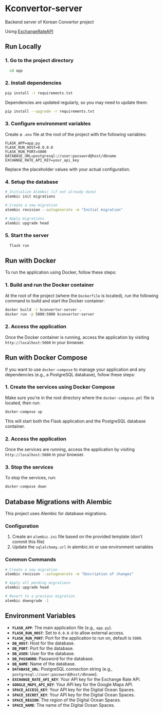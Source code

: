 # Kconvertor-server

Backend server of Korean Convertor project

Using [ExchangeRateAPI](https://www.exchangerate-api.com/)

## Run Locally

### 1. Go to the project directory

```bash
  cd app
```

### 2. Install dependencies

```bash
pip install -r requirements.txt
```

Dependencies are updated regularly, so you may need to update them:
```bash
pip install --upgrade -r requirements.txt
```

### 3. Configure environment variables

Create a `.env` file at the root of the project with the following variables:

```
FLASK_APP=app.py
FLASK_RUN_HOST=0.0.0.0
FLASK_RUN_PORT=5000
DATABASE_URL=postgresql://user:password@host/dbname
EXCHANGE_RATE_API_KEY=your_api_key
```

Replace the placeholder values with your actual configuration.

### 4. Setup the database

```bash
# Initialize Alembic (if not already done)
alembic init migrations

# Create a new migration
alembic revision --autogenerate -m "Initial migration"

# Apply migrations
alembic upgrade head
```

### 5. Start the server

```bash
  flask run
```

## Run with Docker

To run the application using Docker, follow these steps:

### 1. Build and run the Docker container

At the root of the project (where the `Dockerfile` is located), run the following command to build and start the Docker container:

```bash
docker build -t kconvertor-server .
docker run -p 5000:5000 kconvertor-server
```

### 2. Access the application

Once the Docker container is running, access the application by visiting `http://localhost:5000` in your browser.

## Run with Docker Compose

If you want to use `docker-compose` to manage your application and any dependencies (e.g., a PostgreSQL database), follow these steps:

### 1. Create the services using Docker Compose

Make sure you're in the root directory where the `docker-compose.yml` file is located, then run:

```bash
docker-compose up
```

This will start both the Flask application and the PostgreSQL database container.

### 2. Access the application

Once the services are running, access the application by visiting `http://localhost:5000` in your browser.

### 3. Stop the services

To stop the services, run:

```bash
docker-compose down
```

## Database Migrations with Alembic

This project uses Alembic for database migrations.

### Configuration

1. Create an `alembic.ini` file based on the provided template (don't commit this file)
2. Update the `sqlalchemy.url` in alembic.ini or use environment variables

### Common Commands

```bash
# Create a new migration
alembic revision --autogenerate -m "Description of changes"

# Apply all pending migrations
alembic upgrade head

# Revert to a previous migration
alembic downgrade -1
```

## Environment Variables

- **`FLASK_APP`**: The main application file (e.g., `app.py`).
- **`FLASK_RUN_HOST`**: Set to `0.0.0.0` to allow external access.
- **`FLASK_RUN_PORT`**: Port for the application to run on, default is `5000`.
- **`DB_HOST`**: Host for the database.
- **`DB_PORT`**: Port for the database.
- **`DB_USER`**: User for the database.
- **`DB_PASSWORD`**: Password for the database.
- **`DB_NAME`**: Name of the database.
- **`DATABASE_URL`**: PostgreSQL connection string (e.g., `postgresql://user:password@host/dbname`).
- **`EXCHANGE_RATE_API_KEY`**: Your API key for the Exchange Rate API.
- **`GOOGLE_MAPS_API_KEY`**: Your API key for the Google Maps API.
- **`SPACE_ACCESS_KEY`**: Your API key for the Digital Ocean Spaces.
- **`SPACE_SECRET_KEY`**: Your API key for the Digital Ocean Spaces.
- **`SPACE_REGION`**: The region of the Digital Ocean Spaces.
- **`SPACE_NAME`**: The name of the Digital Ocean Spaces.